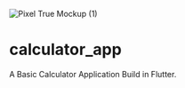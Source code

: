 ![Pixel True Mockup (1)](https://github.com/kaziadilmemon/Flutter-Calculator-App/assets/96164867/2e6e6cad-b6c3-4462-b17f-52795bd76985)

# calculator_app
A Basic Calculator Application Build in Flutter. 
